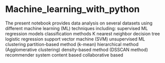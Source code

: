 # Machine_learning_with_python
The present notebook provides data analysis on several datasets using different machine learning (ML) techniques including:  supervised ML regression models classification methods K nearest neighbor decision tree logistic regression support vector machine (SVM) unsupervised ML clustering partition-based method (k-mean) hierarchical method (Agglomerative clustering) density-based method (DSSCAN method) recommender system content based collaborative based
